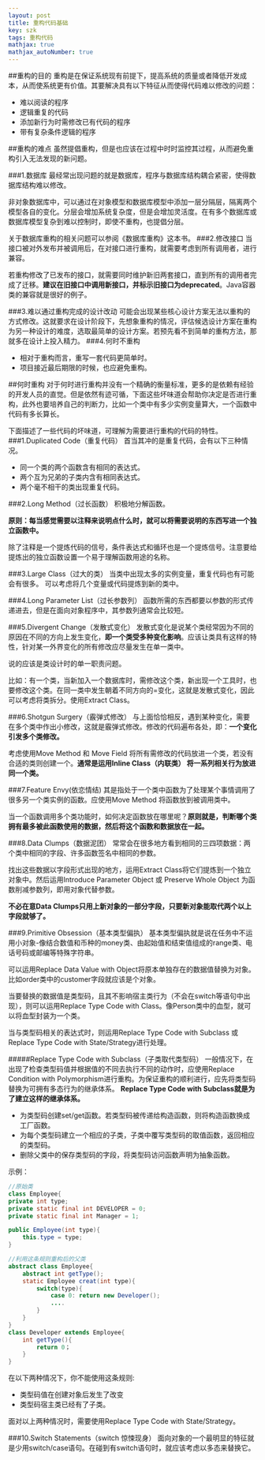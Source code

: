 ```yaml
---
layout: post
title: 重构代码基础
key: szk
tags: 重构代码
mathjax: true
mathjax_autoNumber: true
---
```


##重构的目的
重构是在保证系统现有前提下，提高系统的质量或者降低开发成本，从而使系统更有价值。其要解决具有以下特征从而使得代码难以修改的问题：

- 难以阅读的程序
- 逻辑重复的代码
- 添加新行为时需修改已有代码的程序
- 带有复杂条件逻辑的程序

##重构的难点
虽然提倡重构，但是也应该在过程中时时监控其过程，从而避免重构引入无法发现的新问题。

###1.数据库
最经常出现问题的就是数据库，程序与数据库结构耦合紧密，使得数据库结构难以修改。

非对象数据库中，可以通过在对象模型和数据库模型中添加一层分隔层，隔离两个模型各自的变化。分层会增加系统复杂度，但是会增加灵活度。在有多个数据库或数据库模型复杂到难以控制时，即使不重构，也提倡分层。

关于数据库重构的相关问题可以参阅《数据库重构》这本书。
###2.修改接口
当接口被对外发布并被调用后，在对接口进行重构，就需要考虑到所有调用者，进行兼容。

若重构修改了已发布的接口，就需要同时维护新旧两套接口，直到所有的调用者完成了迁移。**建议在旧接口中调用新接口，并标示旧接口为deprecated**。Java容器类的兼容就是很好的例子。

<!-- more -->
###3.难以通过重构完成的设计改动
可能会出现某些核心设计方案无法以重构的方式修改。这就要求在设计阶段下，先想象重构的情况，评估候选设计方案在重构为另一种设计的难度，选取最简单的设计方案。若预先看不到简单的重构方法，那就多在设计上投入精力。
###4.何时不重构
- 相对于重构而言，重写一套代码更简单时。
- 项目接近最后期限的时候，也应避免重构。

##何时重构
对于何时进行重构并没有一个精确的衡量标准，更多的是依赖有经验的开发人员的直觉。但是依然有迹可循，下面这些坏味道会帮助你决定是否进行重构，此外也要培养自己的判断力，比如一个类中有多少实例变量算大，一个函数中代码有多长算长。

下面描述了一些代码的坏味道，可理解为需要进行重构的代码的特性。
###1.Duplicated Code（重复代码）
首当其冲的是重复代码，会有以下三种情况。

- 同一个类的两个函数含有相同的表达式。
- 两个互为兄弟的子类内含有相同表达式。
- 两个毫不相干的类出现重复代码。

###2.Long Method（过长函数）
积极地分解函数。

**原则：每当感觉需要以注释来说明点什么时，就可以将需要说明的东西写进一个独立函数中。**

除了注释是一个提炼代码的信号，条件表达式和循环也是一个提炼信号。注意要给提炼出的独立函数设置一个易于理解函数用途的名称。

###3.Large Class（过大的类）
当类中出现太多的实例变量，重复代码也有可能会有很多。
可以考虑将几个变量或代码提炼到新的类中。

###4.Long Parameter List（过长参数列）
函数所需的东西都要以参数的形式传递进去，但是在面向对象程序中，其参数列通常会比较短。

###5.Divergent Change（发散式变化）
发散式变化是说某个类经常因为不同的原因在不同的方向上发生变化，**即一个类受多种变化影响**。应该让类具有这样的特性，针对某一外界变化的所有修改应尽量发生在单一类中。

说的应该是类设计时的单一职责问题。

比如：有一个类，当新加入一个数据库时，需修改这个类，新出现一个工具时，也要修改这个类。在同一类中发生朝着不同方向的=变化，这就是发散式变化，因此可以考虑将类拆分。使用Extract Class。

###6.Shotgun Surgery（霰弹式修改）
与上面恰恰相反，遇到某种变化，需要在多个类中作出小修改，这就是霰弹式修改。修改的代码遍布各处，即：**一个变化引发多个类修改。**

考虑使用Move Method 和 Move Field 将所有需修改的代码放进一个类，若没有合适的类则创建一个。**通常是运用Inline Class（内联类） 将一系列相关行为放进同一个类。**

###7.Feature Envy(依恋情结)
其是指处于一个类中函数为了处理某个事情调用了很多另一个类实例的函数。应使用Move Method 将函数放到被调用类中。

当一个函数调用多个类功能时，如何决定函数放在哪里呢？**原则就是，判断哪个类拥有最多被此函数使用的数据，然后将这个函数和数据放在一起。**

###8.Data Clumps（数据泥团）
常常会在很多地方看到相同的三四项数据：两个类中相同的字段、许多函数签名中相同的参数。

找出这些数据以字段形式出现的地方，运用Extract Class将它们提炼到一个独立对象中。然后运用Introduce Parameter Object 或 Preserve Whole Object 为函数削减参数列，即用对象代替参数。

**不必在意Data Clumps只用上新对象的一部分字段，只要新对象能取代两个以上字段就够了。**

###9.Primitive Obsession（基本类型偏执）
基本类型偏执就是说在任务中不运用小对象-像结合数值和币种的money类、由起始值和结束值组成的range类、电话号码或邮编等特殊字符串。

可以运用Replace Data Value with Object将原本单独存在的数据值替换为对象。比如order类中的customer字段就应该是个对象。

当要替换的数据值是类型码，且其不影响宿主类行为（不会在switch等语句中出现），则可以运用Replace Type Code with Class。像Person类中的血型，就可以将血型封装为一个类。

当与类型码相关的表达式时，则运用Replace Type Code with Subclass 或 Replace Type Code with State/Strategy进行处理。

#####Replace Type Code with Subclass（子类取代类型码）
一般情况下，在出现了检查类型码值并根据值的不同去执行不同的动作时，应使用Replace Condition with Polymorphism进行重构。为保证重构的顺利进行，应先将类型码替换为可拥有多态行为的继承体系。
**Replace Type Code with Subclass就是为了建立这样的继承体系。**

- 为类型码创建set/get函数。若类型码被传递给构造函数，则将构造函数换成工厂函数。
- 为每个类型码建立一个相应的子类，子类中覆写类型码的取值函数，返回相应的类型码。
- 删除父类中的保存类型码的字段，将类型码访问函数声明为抽象函数。

示例：

```java
//原始类
class Employee{
private int type;
private static final int DEVELOPER = 0;
private static final int Manager = 1;

public Employee(int type){
	this.type = type;
}	

//利用这条规则重构后的父类
abstract class Employee{
	abstract int getType();
	static Employee creat(int type){
		switch(type){
			case 0: return new Developer();
			....
		}
	}
}
class Developer extends Employee{
	int getType(){
		return 0；
	}
}

```
在以下两种情况下，你不能使用这条规则:

- 类型码值在创建对象后发生了改变
- 类型码宿主类已经有了子类。

面对以上两种情况时，需要使用Replace Type Code with State/Strategy。

###10.Switch Statements（switch 惊悚现身）
面向对象的一个最明显的特征就是少用switch/case语句。在碰到有switch语句时，就应该考虑以多态来替换它。




